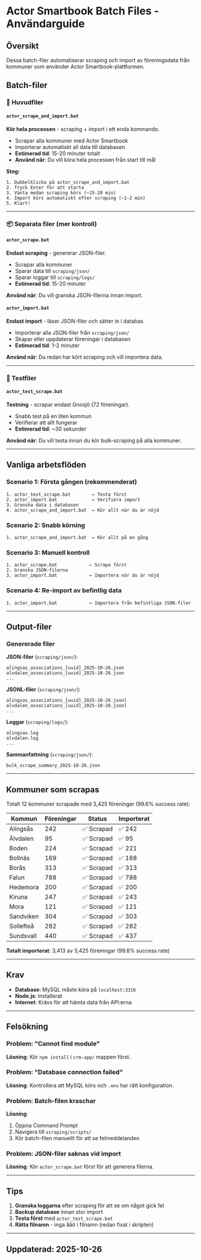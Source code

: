 # Actor Smartbook Batch Files - Användarguide

## Översikt

Dessa batch-filer automatiserar scraping och import av föreningsdata från kommuner som använder Actor Smartbook-plattformen.

## Batch-filer

### 🚀 Huvudfiler

#### `actor_scrape_and_import.bat`
**Kör hela processen** - scraping + import i ett enda kommando.

- Scrapar alla kommuner med Actor Smartbook
- Importerar automatiskt all data till databasen
- **Estimerad tid**: 15-20 minuter totalt
- **Använd när**: Du vill köra hela processen från start till mål

**Steg:**
```
1. Dubbelklicka på actor_scrape_and_import.bat
2. Tryck Enter för att starta
3. Vänta medan scraping körs (~15-20 min)
4. Import körs automatiskt efter scraping (~1-2 min)
5. Klart!
```

---

### 📦 Separata filer (mer kontroll)

#### `actor_scrape.bat`
**Endast scraping** - genererar JSON-filer.

- Scrapar alla kommuner
- Sparar data till `scraping/json/`
- Sparar loggar till `scraping/logs/`
- **Estimerad tid**: 15-20 minuter

**Använd när**: Du vill granska JSON-filerna innan import.

#### `actor_import.bat`
**Endast import** - läser JSON-filer och sätter in i databas.

- Importerar alla JSON-filer från `scraping/json/`
- Skapar eller uppdaterar föreningar i databasen
- **Estimerad tid**: 1-2 minuter

**Använd när**: Du redan har kört scraping och vill importera data.

---

### 🧪 Testfiler

#### `actor_test_scrape.bat`
**Testning** - scrapar endast Gnosjö (72 föreningar).

- Snabb test på en liten kommun
- Verifierar att allt fungerar
- **Estimerad tid**: ~30 sekunder

**Använd när**: Du vill testa innan du kör bulk-scraping på alla kommuner.

---

## Vanliga arbetsflöden

### Scenario 1: Första gången (rekommenderat)
```
1. actor_test_scrape.bat        ← Testa först
2. actor_import.bat             ← Verifiera import
3. Granska data i databasen
4. actor_scrape_and_import.bat  ← Kör allt när du är nöjd
```

### Scenario 2: Snabb körning
```
1. actor_scrape_and_import.bat  ← Kör allt på en gång
```

### Scenario 3: Manuell kontroll
```
1. actor_scrape.bat            ← Scrapa först
2. Granska JSON-filerna
3. actor_import.bat            ← Importera när du är nöjd
```

### Scenario 4: Re-import av befintlig data
```
1. actor_import.bat            ← Importera från befintliga JSON-filer
```

---

## Output-filer

### Genererade filer

**JSON-filer** (`scraping/json/`):
```
alingsas_associations_[uuid]_2025-10-26.json
alvdalen_associations_[uuid]_2025-10-26.json
...
```

**JSONL-filer** (`scraping/json/`):
```
alingsas_associations_[uuid]_2025-10-26.jsonl
alvdalen_associations_[uuid]_2025-10-26.jsonl
...
```

**Loggar** (`scraping/logs/`):
```
alingsas.log
alvdalen.log
...
```

**Sammanfattning** (`scraping/json/`):
```
bulk_scrape_summary_2025-10-26.json
```

---

## Kommuner som scrapas

Totalt 12 kommuner scrapade med 3,425 föreningar (99.6% success rate):

| Kommun | Föreningar | Status | Importerat |
|--------|-----------|--------|------------|
| Alingsås | 242 | ✅ Scrapad | ✅ 242 |
| Älvdalen | 95 | ✅ Scrapad | ✅ 95 |
| Boden | 224 | ✅ Scrapad | ✅ 221 |
| Bollnäs | 169 | ✅ Scrapad | ✅ 168 |
| Borås | 313 | ✅ Scrapad | ✅ 313 |
| Falun | 788 | ✅ Scrapad | ✅ 788 |
| Hedemora | 200 | ✅ Scrapad | ✅ 200 |
| Kiruna | 247 | ✅ Scrapad | ✅ 243 |
| Mora | 121 | ✅ Scrapad | ✅ 121 |
| Sandviken | 304 | ✅ Scrapad | ✅ 303 |
| Sollefteå | 282 | ✅ Scrapad | ✅ 282 |
| Sundsvall | 440 | ✅ Scrapad | ✅ 437 |

**Totalt importerat**: 3,413 av 3,425 föreningar (99.6% success rate)

---

## Krav

- **Database**: MySQL måste köra på `localhost:3316`
- **Node.js**: Installerat
- **Internet**: Krävs för att hämta data från API:erna

---

## Felsökning

### Problem: "Cannot find module"
**Lösning**: Kör `npm install` i `crm-app/` mappen först.

### Problem: "Database connection failed"
**Lösning**: Kontrollera att MySQL körs och `.env` har rätt konfiguration.

### Problem: Batch-filen kraschar
**Lösning**:
1. Öppna Command Prompt
2. Navigera till `scraping/scripts/`
3. Kör batch-filen manuellt för att se felmeddelanden

### Problem: JSON-filer saknas vid import
**Lösning**: Kör `actor_scrape.bat` först för att generera filerna.

---

## Tips

1. **Granska loggarna** efter scraping för att se om något gick fel
2. **Backup database** innan stor import
3. **Testa först** med `actor_test_scrape.bat`
4. **Rätta filnamn** - inga åäö i filnamn (redan fixat i skripten)

---

## Uppdaterad: 2025-10-26

